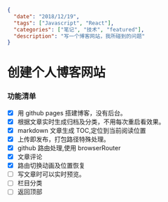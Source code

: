 ```json data
{
  "date": "2018/12/19",
  "tags": ["Javascript", "React"],
  "categories": ["笔记", "技术", "featured"],
  "description": "写一个博客网站，我所碰到的问题"
}
```

# 创建个人博客网站

### 功能清单

- [x] 用 github pages 搭建博客，没有后台。
- [x] 根据文章实时生成归档及分类，不用每次重启看效果。
- [x] markdown 文章生成 TOC,定位到当前阅读位置
- [x] 上传即发布，打包路径特殊处理。
- [x] github 路由处理,使用 browserRouter
- [x] 文章评论
- [x] 路由切换动画及位置恢复
- [ ] 写文章时可以实时预览。
- [ ] 栏目分类
- [ ] 返回顶部
